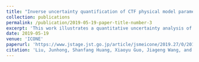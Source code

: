 ```yaml
---
title: "Inverse uncertainty quantification of CTF physical model parameters using Bayesian inference"
collection: publications
permalink: /publication/2019-05-19-paper-title-number-3
excerpt: 'This work illustrates a quantitative uncertainty analysis of CTF, one thermal-hydraulics sub-channel code for nuclear engineering applications.'
date: 2019-05-19
venue: 'ICONE'
paperurl: 'https://www.jstage.jst.go.jp/article/jsmeicone/2019.27/0/2019.27_1435/_article/-char/ja/'
citation: 'Liu, Junhong, Shanfang Huang, Xiaoyu Guo, Jiageng Wang, and Kan Wang. "Inverse uncertainty quantification of CTF physical model parameters using Bayesian inference." In The Proceedings of the International Conference on Nuclear Engineering (ICONE) 2019.27, p. 1435. The Japan Society of Mechanical Engineers, 2019.'
---
```

